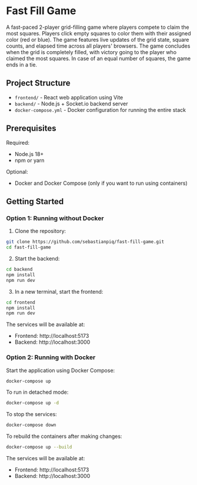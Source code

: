 # Fast Fill Game

A fast-paced 2-player grid-filling game where players compete to claim the most squares. Players click empty squares to color them with their assigned color (red or blue). The game features live updates of the grid state, square counts, and elapsed time across all players' browsers. The game concludes when the grid is completely filled, with victory going to the player who claimed the most squares. In case of an equal number of squares, the game ends in a tie.

## Project Structure

- `frontend/` - React web application using Vite
- `backend/` - Node.js + Socket.io backend server
- `docker-compose.yml` - Docker configuration for running the entire stack

## Prerequisites

Required:
- Node.js 18+ 
- npm or yarn

Optional:
- Docker and Docker Compose (only if you want to run using containers)

## Getting Started

### Option 1: Running without Docker

1. Clone the repository:
```bash
git clone https://github.com/sebastianpiq/fast-fill-game.git
cd fast-fill-game
```

2. Start the backend:
```bash
cd backend
npm install
npm run dev
```

3. In a new terminal, start the frontend:
```bash
cd frontend
npm install
npm run dev
```

The services will be available at:
- Frontend: http://localhost:5173
- Backend: http://localhost:3000

### Option 2: Running with Docker

Start the application using Docker Compose:
```bash
docker-compose up
```

To run in detached mode:
```bash
docker-compose up -d
```

To stop the services:
```bash
docker-compose down
```

To rebuild the containers after making changes:
```bash
docker-compose up --build
```

The services will be available at:
- Frontend: http://localhost:5173
- Backend: http://localhost:3000
